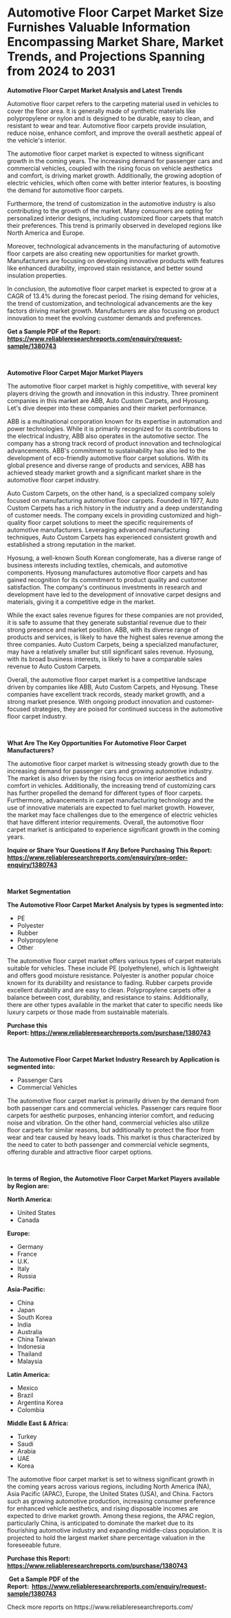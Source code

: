 <p><h1>Automotive Floor Carpet Market Size Furnishes Valuable Information Encompassing Market Share, Market Trends, and Projections Spanning from 2024 to 2031</h1></p><p><strong>Automotive Floor Carpet Market Analysis and Latest Trends</strong></p>
<p><p>Automotive floor carpet refers to the carpeting material used in vehicles to cover the floor area. It is generally made of synthetic materials like polypropylene or nylon and is designed to be durable, easy to clean, and resistant to wear and tear. Automotive floor carpets provide insulation, reduce noise, enhance comfort, and improve the overall aesthetic appeal of the vehicle's interior.</p><p>The automotive floor carpet market is expected to witness significant growth in the coming years. The increasing demand for passenger cars and commercial vehicles, coupled with the rising focus on vehicle aesthetics and comfort, is driving market growth. Additionally, the growing adoption of electric vehicles, which often come with better interior features, is boosting the demand for automotive floor carpets.</p><p>Furthermore, the trend of customization in the automotive industry is also contributing to the growth of the market. Many consumers are opting for personalized interior designs, including customized floor carpets that match their preferences. This trend is primarily observed in developed regions like North America and Europe.</p><p>Moreover, technological advancements in the manufacturing of automotive floor carpets are also creating new opportunities for market growth. Manufacturers are focusing on developing innovative products with features like enhanced durability, improved stain resistance, and better sound insulation properties.</p><p>In conclusion, the automotive floor carpet market is expected to grow at a CAGR of 13.4% during the forecast period. The rising demand for vehicles, the trend of customization, and technological advancements are the key factors driving market growth. Manufacturers are also focusing on product innovation to meet the evolving customer demands and preferences.</p></p>
<p><strong>Get a Sample PDF of the Report:&nbsp; <a href="https://www.reliableresearchreports.com/enquiry/request-sample/1380743">https://www.reliableresearchreports.com/enquiry/request-sample/1380743</a></strong></p>
<p>&nbsp;</p>
<p><strong>Automotive Floor Carpet Major Market Players</strong></p>
<p><p>The automotive floor carpet market is highly competitive, with several key players driving the growth and innovation in this industry. Three prominent companies in this market are ABB, Auto Custom Carpets, and Hyosung. Let's dive deeper into these companies and their market performance.</p><p>ABB is a multinational corporation known for its expertise in automation and power technologies. While it is primarily recognized for its contributions to the electrical industry, ABB also operates in the automotive sector. The company has a strong track record of product innovation and technological advancements. ABB's commitment to sustainability has also led to the development of eco-friendly automotive floor carpet solutions. With its global presence and diverse range of products and services, ABB has achieved steady market growth and a significant market share in the automotive floor carpet industry.</p><p>Auto Custom Carpets, on the other hand, is a specialized company solely focused on manufacturing automotive floor carpets. Founded in 1977, Auto Custom Carpets has a rich history in the industry and a deep understanding of customer needs. The company excels in providing customized and high-quality floor carpet solutions to meet the specific requirements of automotive manufacturers. Leveraging advanced manufacturing techniques, Auto Custom Carpets has experienced consistent growth and established a strong reputation in the market.</p><p>Hyosung, a well-known South Korean conglomerate, has a diverse range of business interests including textiles, chemicals, and automotive components. Hyosung manufactures automotive floor carpets and has gained recognition for its commitment to product quality and customer satisfaction. The company's continuous investments in research and development have led to the development of innovative carpet designs and materials, giving it a competitive edge in the market.</p><p>While the exact sales revenue figures for these companies are not provided, it is safe to assume that they generate substantial revenue due to their strong presence and market position. ABB, with its diverse range of products and services, is likely to have the highest sales revenue among the three companies. Auto Custom Carpets, being a specialized manufacturer, may have a relatively smaller but still significant sales revenue. Hyosung, with its broad business interests, is likely to have a comparable sales revenue to Auto Custom Carpets.</p><p>Overall, the automotive floor carpet market is a competitive landscape driven by companies like ABB, Auto Custom Carpets, and Hyosung. These companies have excellent track records, steady market growth, and a strong market presence. With ongoing product innovation and customer-focused strategies, they are poised for continued success in the automotive floor carpet industry.</p></p>
<p>&nbsp;</p>
<p><strong>What Are The Key Opportunities For Automotive Floor Carpet Manufacturers?</strong></p>
<p><p>The automotive floor carpet market is witnessing steady growth due to the increasing demand for passenger cars and growing automotive industry. The market is also driven by the rising focus on interior aesthetics and comfort in vehicles. Additionally, the increasing trend of customizing cars has further propelled the demand for different types of floor carpets. Furthermore, advancements in carpet manufacturing technology and the use of innovative materials are expected to fuel market growth. However, the market may face challenges due to the emergence of electric vehicles that have different interior requirements. Overall, the automotive floor carpet market is anticipated to experience significant growth in the coming years.</p></p>
<p><strong>Inquire or Share Your Questions If Any Before Purchasing This Report: <a href="https://www.reliableresearchreports.com/enquiry/pre-order-enquiry/1380743">https://www.reliableresearchreports.com/enquiry/pre-order-enquiry/1380743</a></strong></p>
<p>&nbsp;</p>
<p><strong>Market Segmentation</strong></p>
<p><strong>The Automotive Floor Carpet Market Analysis by types is segmented into:</strong></p>
<p><ul><li>PE</li><li>Polyester</li><li>Rubber</li><li>Polypropylene</li><li>Other</li></ul></p>
<p><p>The automotive floor carpet market offers various types of carpet materials suitable for vehicles. These include PE (polyethylene), which is lightweight and offers good moisture resistance. Polyester is another popular choice known for its durability and resistance to fading. Rubber carpets provide excellent durability and are easy to clean. Polypropylene carpets offer a balance between cost, durability, and resistance to stains. Additionally, there are other types available in the market that cater to specific needs like luxury carpets or those made from sustainable materials.</p></p>
<p><strong>Purchase this Report:&nbsp;<a href="https://www.reliableresearchreports.com/purchase/1380743">https://www.reliableresearchreports.com/purchase/1380743</a></strong></p>
<p>&nbsp;</p>
<p><strong>The Automotive Floor Carpet Market Industry Research by Application is segmented into:</strong></p>
<p><ul><li>Passenger Cars</li><li>Commercial Vehicles</li></ul></p>
<p><p>The automotive floor carpet market is primarily driven by the demand from both passenger cars and commercial vehicles. Passenger cars require floor carpets for aesthetic purposes, enhancing interior comfort, and reducing noise and vibration. On the other hand, commercial vehicles also utilize floor carpets for similar reasons, but additionally to protect the floor from wear and tear caused by heavy loads. This market is thus characterized by the need to cater to both passenger and commercial vehicle segments, offering durable and attractive floor carpet options.</p></p>
<p>&nbsp;</p>
<p><strong>In terms of Region, the Automotive Floor Carpet Market Players available by Region are:</strong></p>
<p>
    <p> <strong> North America: </strong>
        <ul>
            <li>United States</li>
            <li>Canada</li>
        </ul>
        </p> 
    <p> <strong> Europe: </strong>
        <ul>
            <li>Germany</li>
            <li>France</li>
            <li>U.K.</li>
            <li>Italy</li>
            <li>Russia</li>
        </ul>
        </p> 
    <p> <strong> Asia-Pacific: </strong>
        <ul>
            <li>China</li>
            <li>Japan</li>
            <li>South Korea</li>
            <li>India</li>
            <li>Australia</li>
            <li>China Taiwan</li>
            <li>Indonesia</li>
            <li>Thailand</li>
            <li>Malaysia</li>
        </ul>
        </p> 
    <p> <strong> Latin America: </strong>
        <ul>
            <li>Mexico</li>
            <li>Brazil</li>
            <li>Argentina Korea</li>
            <li>Colombia</li>
        </ul>
        </p> 
    <p> <strong> Middle East & Africa: </strong>
        <ul>
            <li>Turkey</li>
            <li>Saudi</li>
            <li>Arabia</li>
            <li>UAE</li>
            <li>Korea</li>
        </ul>
    </p>
    </p>
<p><p>The automotive floor carpet market is set to witness significant growth in the coming years across various regions, including North America (NA), Asia Pacific (APAC), Europe, the United States (USA), and China. Factors such as growing automotive production, increasing consumer preference for enhanced vehicle aesthetics, and rising disposable incomes are expected to drive market growth. Among these regions, the APAC region, particularly China, is anticipated to dominate the market due to its flourishing automotive industry and expanding middle-class population. It is projected to hold the largest market share percentage valuation in the foreseeable future.</p></p>
<p><strong>Purchase this Report: <a href="https://www.reliableresearchreports.com/purchase/1380743">https://www.reliableresearchreports.com/purchase/1380743</a></strong></p>
<p>&nbsp;<strong>Get a Sample PDF of the Report:&nbsp;&nbsp;<a href="https://www.reliableresearchreports.com/enquiry/request-sample/1380743">https://www.reliableresearchreports.com/enquiry/request-sample/1380743</a></strong></p>
<p><strong></strong></p>
<p>Check more reports on https://www.reliableresearchreports.com/</p>